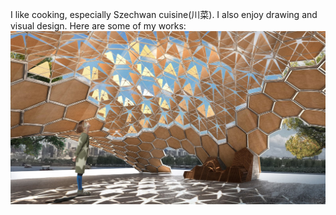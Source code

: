 I like cooking, especially Szechwan cuisine(川菜). 
I also enjoy drawing and visual design.
Here are some of my works:
<img src='/images/lotus_pavillion/07.jpg'>
